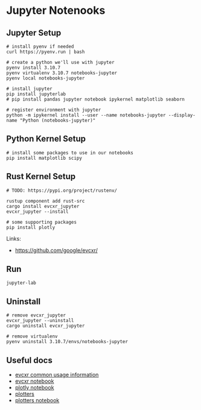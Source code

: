 # Jupyter Notenooks

## Jupyter Setup

    # install pyenv if needed
    curl https://pyenv.run | bash

    # create a python we'll use with jupyter
    pyenv install 3.10.7
    pyenv virtualenv 3.10.7 notebooks-jupyter
    pyenv local notebooks-jupyter

    # install jupyter
    pip install jupyterlab
    # pip install pandas jupyter notebook ipykernel matplotlib seaborn

    # register environment with jupyter
    python -m ipykernel install --user --name notebooks-jupyter --display-name "Python (notebooks-jupyter)"

## Python Kernel Setup

    # install some packages to use in our notebooks
    pip install matplotlib scipy

## Rust Kernel Setup

    # TODO: https://pypi.org/project/rustenv/

    rustup component add rust-src
    cargo install evcxr_jupyter
    evcxr_jupyter --install

    # some supporting packages
    pip install plotly

Links:

* https://github.com/google/evcxr/

## Run

    jupyter-lab

## Uninstall

    # remove evcxr_jupyter
    evcxr_jupyter --uninstall
    cargo uninstall evcxr_jupyter

    # remove virtualenv
    pyenv uninstall 3.10.7/envs/notebooks-jupyter

## Useful docs

* [evcxr common usage information](https://github.com/google/evcxr/blob/main/COMMON.md)
* [evcxr notebook](https://github.com/google/evcxr/blob/main/evcxr_jupyter/samples/evcxr_jupyter_tour.ipynb)
* [plotly notebook](https://igiagkiozis.github.io/plotly/content/fundamentals/jupyter_support.html)
* [plotters](https://crates.io/crates/plotchart#trying-with-jupyter-evcxr-kernel-interactively)
* [plotters notebook](https://plotters-rs.github.io/plotters-doc-data/evcxr-jupyter-integration.html)
